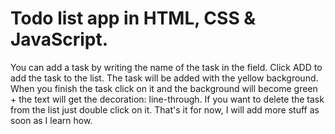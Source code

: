 # Todo list app in HTML, CSS & JavaScript.
You can add a task by writing the name of the task in the field.
Click ADD to add the task to the list.
The task will be added with the yellow background.
When you finish the task click on it and the background will become green + the text will get the decoration: line-through.
If you want to delete the task from the list just double click on it.
That's it for now, I will add more stuff as soon as I learn how.
